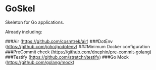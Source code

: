 # GoSkel

Skeleton for Go applications.

Already including:

###Air (https://github.com/cosmtrek/air)
###DotEnv (https://github.com/joho/godotenv)
###Minimum Docker configuration
###PreCommit check (https://github.com/dnephin/pre-commit-golang)
###Testify (https://github.com/stretchr/testify)
###Go Mock (https://github.com/golang/mock)
